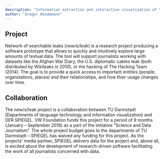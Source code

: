 ```yaml
---
description: "Information extraction and interactive visualization of textual datasets for investigative data-driven journalism and eDiscovery"
author: "Gregor Wiedemann"
---
```


## Project 

Network of searchable leaks (*new/s/leak*) is a research project producing a software prototype that allows to quickly and intuitively explore large amounts of textual data. The tool will support journalists working with datasets like the Afghan War Diary, the U.S. diplomatic cables leak (both distributed by Wikileaks in 2010), or the hacking of The Hacking Team (2014). The goal is to provide a quick access to important entities (people, organizations, places) and their relationships, and how their usage changes over time. 

## Collaboration

The new/s/leak project is a collaboration between TU Darmstadt (Departments of language technology and information visualization) and DER SPIEGEL. VW Foundation funds this project for a period of 9 months (January – September 2016) as a part of the initiative “Science and Data Journalism”. The whole project budget goes to the departments of TU Darmstadt – SPIEGEL has waived any funding for this project. As the projects’ media partner, SPIEGEL delivers data for the project and, above all, is excited about the development of research-driven software facilitating the work of all journalists concerned with data.

